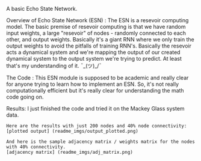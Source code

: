 A basic Echo State Network.

Overview of Echo State Network (ESN) :
    The ESN is a resevoir computing model. 
    The basic premise of resevoir computing is that we have random input weights,
    a large "resevoir" of nodes - randomly connected to each other, and output
    weights. Basically it's a giant RNN where we only train the output weights
    to avoid the pitfalls of training RNN's.
    Basically the resevoir acts a dynamical system and we're mapping the output
    of our created dynamical system to the output system we're trying to 
    predict. At least that's my understanding of it. ¯\_(ツ)_/¯
    
The Code :
    This ESN module is supposed to be academic and really clear for anyone
    trying to learn how to implement an ESN. So, it's not really 
    computationally efficient but it's really clear for understanding the 
    math code going on.

Results:
    I just finished the code and tried it on the Mackey Glass system data.

    Here are the results with just 200 nodes and 40% node connectivity:
    [plotted output] (readme_imgs/output_plotted.png)
    
    And here is the sample adjacency matrix / weights matrix for the nodes
    with 40% connectivity.
    [adjacency matrix] (readme_imgs/adj_matrix.png)
    
    
